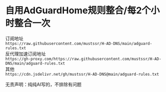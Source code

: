 # 自用AdGuardHome规则整合/每2个小时整合一次

订阅地址  
`https://raw.githubusercontent.com/mustssr/H-AD-DNS/main/adguard-rules.txt`  
反代理加速订阅地址  
`https://gh-proxy.com/https://raw.githubusercontent.com/mustssr/H-AD-DNS/main/adguard-rules.txt`  
其他  
`https://cdn.jsdelivr.net/gh/mustssr/H-AD-DNS@main/adguard-rules.txt`  
  
无责声明：纯纯AI写的，不排除有问题
